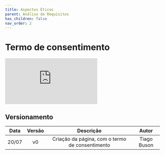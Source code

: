 ```yaml
---
title: Aspectos Éticos
parent: Análise de Requisitos
has_children: false
nav_order: 2
---
```


# Termo de consentimento

![Link do termo de consentimento](https://github.com/Interacao-Humano-Computador/2022.1-Prefeitura_Joao_Pessoa/blob/main/docs/assets/Termo_de_Consentimento.pdf)


## Versionamento

| Data  | Versão |                    Descrição                    |    Autor    |
|:-----:|:------:|:-----------------------------------------------:|:-----------:|
| 20/07 |   v0   | Criação da página, com o termo de consentimento | Tiago Buson |
